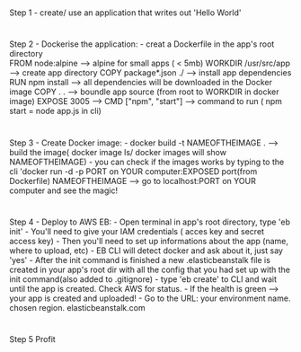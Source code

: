 #
 Step 1 - create/ use an application that writes out 'Hello World'

#
 Step 2 - Dockerise the application: - creat a Dockerfile in the app's root directory  
FROM node:alpine --> alpine for small apps ( < 5mb)
WORKDIR /usr/src/app --> create app directory 
COPY package*.json ./ --> install app dependencies 
RUN npm install --> all dependencies will be downloaded in the Docker image
COPY . . --> boundle app source (from root to WORKDIR in docker image) 
EXPOSE 3005 --> CMD ["npm", "start"] --> command to run ( npm start = node app.js in cli)
#

 Step 3 - Create Docker image: - docker build -t NAMEOFTHEIMAGE . --> build the image( docker image ls/ docker images will show NAMEOFTHEIMAGE) - you can check if the images works by typing to the cli 'docker run -d -p PORT on YOUR computer:EXPOSED port(from Dockerfile) NAMEOFTHEIMAGE --> go to localhost:PORT on YOUR computer and see the magic!

#
 Step 4 - Deploy to AWS EB: - Open terminal in app's root directory, type 'eb init' - You'll need to give your IAM credentials ( acces key and secret access key) - Then you'll need to set up informations about the app (name, where to upload, etc) - EB CLI will detect docker and ask about it, just say 'yes' - After the init command is finished a new .elasticbeanstalk file is created in your app's root dir with all the config that you had set up with the init command(also added to .gitignore) - type 'eb create' to CLI and wait until the app is created. Check AWS for status. - If the health is green --> your app is created and uploaded! - Go to the URL: your environment name. chosen region. elasticbeanstalk.com
# 
Step 5 Profit
